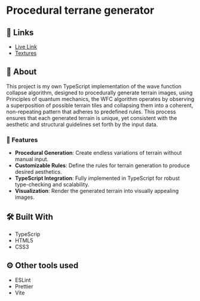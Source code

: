 # Procedural terrane generator

## 🔗 Links

-   [Live Link](https://alejandroxvii.github.io/)
-   [Textures](https://opengameart.org/content/outdoors-tileset-16x16)

## 📝 About

This project is my own TypeScript implementation of the wave function collapse algorithm, designed to procedurally generate terrain images, using Principles of quantum mechanics, the WFC algorithm operates by observing a superposition of possible terrain tiles and collapsing them into a coherent, non-repeating pattern that adheres to predefined rules. This process ensures that each generated terrain is unique, yet consistent with the aesthetic and structural guidelines set forth by the input data.

### 🔧 Features

-   **Procedural Generation**: Create endless variations of terrain without manual input.
-   **Customizable Rules**: Define the rules for terrain generation to produce desired aesthetics.
-   **TypeScript Integration**: Fully implemented in TypeScript for robust type-checking and scalability.
-   **Visualization**: Render the generated terrain into visually appealing images.

## 🛠️ Built With

-   TypeScrip
-   HTML5
-   CSS3

## ⚙️ Other tools used

-   ESLint
-   Prettier
-   Vite
